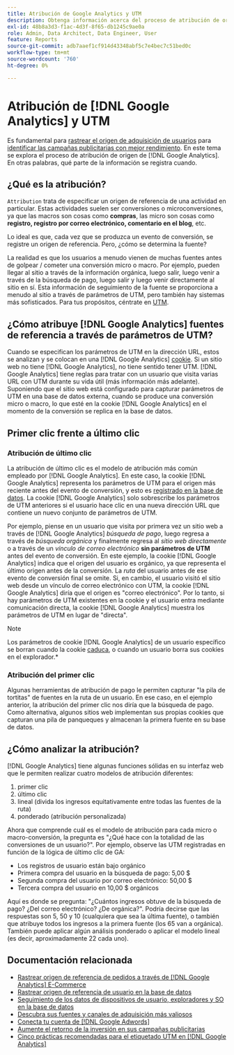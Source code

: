 ```yaml
---
title: Atribución de Google Analytics y UTM
description: Obtenga información acerca del proceso de atribución de origen de Google Analytics.
exl-id: 48b8a3d3-f1ac-4d3f-8f65-db1245c9ae0a
role: Admin, Data Architect, Data Engineer, User
feature: Reports
source-git-commit: adb7aaef1cf914d43348abf5c7e4bec7c51bed0c
workflow-type: tm+mt
source-wordcount: '760'
ht-degree: 0%

---
```


# Atribución de [!DNL Google Analytics] y UTM

Es fundamental para [rastrear el origen de adquisición de usuarios](../../data-analyst/analysis/google-track-user-acq.md) para [identificar las campañas publicitarias con mejor rendimiento](../../data-analyst/analysis/most-value-source-channel.md). En este tema se explora el proceso de atribución de origen de [!DNL Google Analytics]. En otras palabras, qué parte de la información se registra cuando.

## ¿Qué es la atribución?

`Attribution` trata de especificar un origen de referencia de una actividad en particular. Estas actividades suelen ser conversiones o microconversiones, ya que las macros son cosas como **compras**, las micro son cosas como **registro, registro por correo electrónico, comentario en el blog**, etc.

Lo ideal es que, cada vez que se produzca un evento de conversión, se registre un origen de referencia. Pero, ¿cómo se determina la fuente?

La realidad es que los usuarios a menudo vienen de muchas fuentes antes de golpear / cometer una conversión micro o macro. Por ejemplo, pueden llegar al sitio a través de la información orgánica, luego salir, luego venir a través de la búsqueda de pago, luego salir y luego venir directamente al sitio en sí. Esta información de seguimiento de la fuente se proporciona a menudo al sitio a través de parámetros de UTM, pero también hay sistemas más sofisticados. Para tus propósitos, céntrate en [UTM](https://support.google.com/analytics/answer/1033867?hl=en&ref_topic=1032998).

## ¿Cómo atribuye [!DNL Google Analytics] fuentes de referencia a través de parámetros de UTM?

Cuando se especifican los parámetros de UTM en la dirección URL, estos se analizan y se colocan en una [!DNL Google Analytics] [cookie](https://en.wikipedia.org/wiki/HTTP_cookie). Si un sitio web no tiene [!DNL Google Analytics], no tiene sentido tener UTM. [!DNL Google Analytics] tiene reglas para tratar con un usuario que visita varias URL con UTM durante su vida útil (más información más adelante). Suponiendo que el sitio web está configurado para capturar parámetros de UTM en una base de datos externa, cuando se produce una conversión micro o macro, lo que esté en la cookie [!DNL Google Analytics] en el momento de la conversión se replica en la base de datos.

## Primer clic frente a último clic

### Atribución de último clic

La atribución de último clic es el modelo de atribución más común empleado por [!DNL Google Analytics]. En este caso, la cookie [!DNL Google Analytics] representa los parámetros de UTM para el origen más reciente antes del evento de conversión, y esto es [registrado en la base de datos](../../data-analyst/analysis/google-track-user-acq.md). La cookie [!DNL Google Analytics] solo sobrescribe los parámetros de UTM anteriores si el usuario hace clic en una nueva dirección URL que contiene un nuevo conjunto de parámetros de UTM.

Por ejemplo, piense en un usuario que visita por primera vez un sitio web a través de [!DNL Google Analytics] *búsqueda de pago*, luego regresa a través de *búsqueda orgánica* y finalmente regresa al *sitio web directamente* o a través de un *vínculo de correo electrónico* **sin parámetros de UTM** antes del evento de conversión. En este ejemplo, la cookie [!DNL Google Analytics] indica que el origen del usuario es orgánico, ya que representa el último origen antes de la conversión. La *ruta* del usuario antes de ese evento de conversión final se omite. Si, en cambio, el usuario visitó el sitio web desde un vínculo de correo electrónico con UTM, la cookie [!DNL Google Analytics] diría que el origen es &quot;correo electrónico&quot;. Por lo tanto, si hay parámetros de UTM existentes en la cookie y el usuario entra mediante comunicación directa, la cookie [!DNL Google Analytics] muestra los parámetros de UTM en lugar de &quot;directa&quot;.

>[!NOTE]
>
>Los parámetros de cookie [!DNL Google Analytics] de un usuario específico se borran cuando la cookie [caduca](https://developers.google.com/analytics/devguides/collection/analyticsjs/cookie-usage), o cuando un usuario borra sus cookies en el explorador.*

### Atribución del primer clic

Algunas herramientas de atribución de pago le permiten capturar &quot;la pila de tortitas&quot; de fuentes en la ruta de un usuario. En ese caso, en el ejemplo anterior, la atribución del primer clic nos diría que la búsqueda de pago. Como alternativa, algunos sitios web implementan sus propias cookies que capturan una pila de panqueques y almacenan la primera fuente en su base de datos.

## ¿Cómo analizar la atribución?

[!DNL Google Analytics] tiene algunas funciones sólidas en su interfaz web que le permiten realizar cuatro modelos de atribución diferentes:

1. primer clic
1. último clic
1. lineal (divida los ingresos equitativamente entre todas las fuentes de la ruta)
1. ponderado (atribución personalizada)

Ahora que comprende cuál es el modelo de atribución para cada micro o macro-conversión, la pregunta es &quot;¿Qué hace con la totalidad de las conversiones de un usuario?&quot;.  Por ejemplo, observe las UTM registradas en función de la lógica de último clic de GA:

* Los registros de usuario están bajo orgánico
* Primera compra del usuario en la búsqueda de pago: 5,00 $
* Segunda compra del usuario por correo electrónico: 50,00 $
* Tercera compra del usuario en 10,00 $ orgánicos

Aquí es donde se pregunta: &quot;¿Cuántos ingresos obtuve de la búsqueda de pago? ¿Del correo electrónico?  ¿De orgánica?&quot;. Podría decirse que las respuestas son 5, 50 y 10 (cualquiera que sea la última fuente), o también que atribuye todos los ingresos a la primera fuente (los 65 van a orgánica). También puede aplicar algún análisis ponderado o aplicar el modelo lineal (es decir, aproximadamente 22 cada uno).

## Documentación relacionada

* [Rastrear origen de referencia de pedidos a través de  [!DNL Google Analytics] E-Commerce](../importing-data/integrations/google-ecommerce.md)
* [Rastrear origen de referencia de usuario en la base de datos](../analysis/google-track-user-acq.md)
* [Seguimiento de los datos de dispositivos de usuario, exploradores y SO en la base de datos](../analysis/google-track-user-acq.md)
* [Descubra sus fuentes y canales de adquisición más valiosos](../analysis/most-value-source-channel.md)
* [Conecta tu cuenta de  [!DNL Google Adwords] ](../importing-data/integrations/google-adwords.md)
* [Aumente el retorno de la inversión en sus campañas publicitarias](../analysis/roi-ad-camp.md)
* [Cinco prácticas recomendadas para el etiquetado UTM en  [!DNL Google Analytics]](../../best-practices/utm-tagging-google.md)
